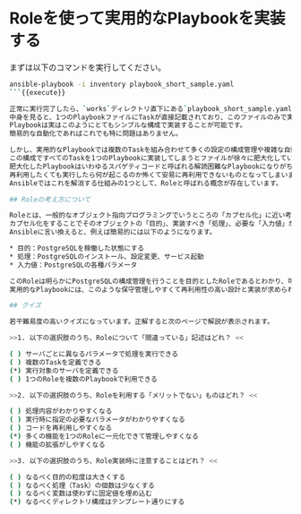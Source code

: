 # Roleを使って実用的なPlaybookを実装する

まずは以下のコマンドを実行してください。

```bash
ansible-playbook -i inventory playbook_short_sample.yaml
```{{execute}}

正常に実行完了したら、`works`ディレクトリ直下にある`playbook_short_sample.yaml`ファイルを開いてください。  
中身を見ると、1つのPlaybookファイルにTaskが直接記載されており、このファイルのみで実行内容が完結していることがわかります。  
Playbookは実はこのようにとてもシンプルな構成で実装することが可能です。  
簡易的な自動化であればこれでも特に問題はありません。  

しかし、実用的なPlaybookでは複数のTaskを組み合わせて多くの設定の構成管理や複雑な自動化を行うため、
この構成ですべてのTaskを1つのPlaybookに実装してしまうとファイルが徐々に肥大化していきます。  
肥大化したPlaybookはいわゆるスパゲティコードと呼ばれる解読困難なPlaybookになりがちで、バグが埋め込まれていても気付きにくく、
再利用したくても実行したら何が起こるのか怖くて安易に再利用できないものとなってしまいます。  
Ansibleではこれを解消する仕組みの1つとして、Roleと呼ばれる概念が存在しています。

## Roleの考え方について

Roleとは、一般的なオブジェクト指向プログラミングでいうところの「カプセル化」に近い考え方です。  
カプセル化をすることでそのオブジェクトの「目的」、実装すべき「処理」、必要な「入力値」が明確になり、保守管理しやすくて再利用しやすいコードを実装することができます。  
Ansibleに言い換えると、例えば簡易的には以下のようになります。

* 目的：PostgreSQLを稼働した状態にする
* 処理：PostgreSQLのインストール、設定変更、サービス起動
* 入力値：PostgreSQLの各種パラメータ

このRoleは明らかにPostgreSQLの構成管理を行うことを目的としたRoleであるとわかり、可読性が高くて使い方のわかりやすい（＝再利用しやすい）コードとなります。  
実用的なPlaybookには、このような保守管理しやすくて再利用性の高い設計と実装が求められます。

## クイズ

若干難易度の高いクイズになっています。正解すると次のページで解説が表示されます。

>>1. 以下の選択肢のうち、Roleについて「間違っている」記述はどれ？ <<

( ) サーバごとに異なるパラメータで処理を実行できる
( ) 複数のTaskを定義できる
(*) 実行対象のサーバを定義できる
( ) 1つのRoleを複数のPlaybookで利用できる

>>2. 以下の選択肢のうち、Roleを利用する「メリットでない」ものはどれ？ <<

( ) 処理内容がわかりやすくなる
( ) 実行時に指定の必要なパラメータがわかりやすくなる
( ) コードを再利用しやすくなる
(*) 多くの機能を1つのRoleに一元化できて管理しやすくなる
( ) 機能の拡張がしやすくなる

>>3. 以下の選択肢のうち、Role実装時に注意することはどれ？ <<

( ) なるべく目的の粒度は大きくする
( ) なるべく処理（Task）の個数は少なくする
( ) なるべく変数は使わずに固定値を埋め込む
(*) なるべくディレクトリ構成はテンプレート通りにする
